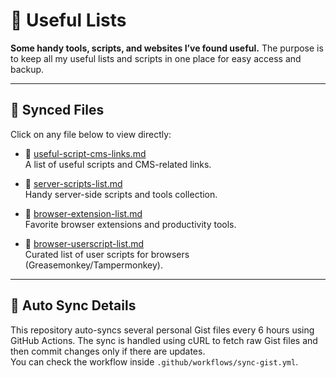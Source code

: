 # 📂 Useful Lists
**Some handy tools, scripts, and websites I’ve found useful.**
The purpose is to keep all my useful lists and scripts in one place for easy access and backup.

---
## 📜 Synced Files

Click on any file below to view directly:

- 🔗 [useful-script-cms-links.md](https://github.com/almahmudbd/Useful-lists/blob/main/useful-script-cms-links.md)  
  A list of useful scripts and CMS-related links.

- 📁 [server-scripts-list.md](https://github.com/almahmudbd/Useful-lists/blob/main/server-scripts-list.md)  
  Handy server-side scripts and tools collection.

- 🧩 [browser-extension-list.md](https://github.com/almahmudbd/Useful-lists/blob/main/browser-extension-list.md)  
  Favorite browser extensions and productivity tools.

- 🧪 [browser-userscript-list.md](https://github.com/almahmudbd/Useful-lists/blob/main/browser-userscript-list.md)  
  Curated list of user scripts for browsers (Greasemonkey/Tampermonkey).

---

## 🔄 Auto Sync Details

This repository auto-syncs several personal Gist files every 6 hours using GitHub Actions. 
The sync is handled using cURL to fetch raw Gist files and then commit changes only if there are updates.  
You can check the workflow inside `.github/workflows/sync-gist.yml`.
